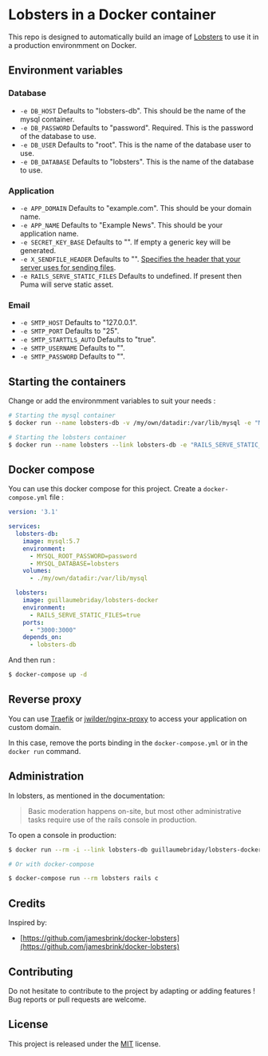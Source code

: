 # Lobsters in a Docker container

This repo is designed to automatically build an image of [Lobsters](https://github.com/lobsters/lobsters) to use it in a production environmment on Docker.

## Environment variables

### Database
+ `-e DB_HOST` Defaults to "lobsters-db". This should be the name of the mysql container.
+ `-e DB_PASSWORD` Defaults to "password". Required. This is the password of the database to use.
+ `-e DB_USER` Defaults to "root". This is the name of the database user to use.
+ `-e DB_DATABASE` Defaults to "lobsters". This is the name of the database to use.

### Application
+ `-e APP_DOMAIN` Defaults to "example.com". This should be your domain name.
+ `-e APP_NAME` Defaults to "Example News". This should be your application name.
+ `-e SECRET_KEY_BASE` Defaults to "". If empty a generic key will be generated.
+ `-e X_SENDFILE_HEADER` Defaults to "". [Specifies the header that your server uses for sending files](https://guides.rubyonrails.org/asset_pipeline.html#x-sendfile-headers).
+ `-e RAILS_SERVE_STATIC_FILES` Defaults to undefined. If present then Puma will serve static asset.

### Email
+ `-e SMTP_HOST` Defaults to "127.0.0.1".
+ `-e SMTP_PORT` Defaults to "25".
+ `-e SMTP_STARTTLS_AUTO` Defaults to "true".
+ `-e SMTP_USERNAME` Defaults to "".
+ `-e SMTP_PASSWORD` Defaults to "".

## Starting the containers

Change or add the environmment variables to suit your needs :

```bash
# Starting the mysql container
$ docker run --name lobsters-db -v /my/own/datadir:/var/lib/mysql -e "MYSQL_ROOT_PASSWORD=password" -e "MYSQL_DATABASE=lobsters" -d mysql:5.7

# Starting the lobsters container
$ docker run --name lobsters --link lobsters-db -e "RAILS_SERVE_STATIC_FILES=true" -p 3000:3000 -d guillaumebriday/lobsters-docker
```

## Docker compose

You can use this docker compose for this project. Create a `docker-compose.yml` file :

```yml
version: '3.1'

services:
  lobsters-db:
    image: mysql:5.7
    environment:
      - MYSQL_ROOT_PASSWORD=password
      - MYSQL_DATABASE=lobsters
    volumes:
      - ./my/own/datadir:/var/lib/mysql

  lobsters:
    image: guillaumebriday/lobsters-docker
    environment:
      - RAILS_SERVE_STATIC_FILES=true
    ports:
      - "3000:3000"
    depends_on:
      - lobsters-db
```

And then run :

```bash
$ docker-compose up -d
```

## Reverse proxy

You can use [Traefik](https://traefik.io/) or [jwilder/nginx-proxy](https://github.com/jwilder/nginx-proxy) to access your application on custom domain.

In this case, remove the ports binding in the `docker-compose.yml` or in the `docker run` command.

## Administration

In lobsters, as mentioned in the documentation:

> Basic moderation happens on-site, but most other administrative tasks require use of the rails console in production.

To open a console in production:

```bash
$ docker run --rm -i --link lobsters-db guillaumebriday/lobsters-docker

# Or with docker-compose

$ docker-compose run --rm lobsters rails c
```

## Credits

Inspired by:

+ [https://github.com/jamesbrink/docker-lobsters](https://github.com/jamesbrink/docker-lobsters)

## Contributing

Do not hesitate to contribute to the project by adapting or adding features ! Bug reports or pull requests are welcome.

## License

This project is released under the [MIT](http://opensource.org/licenses/MIT) license.
